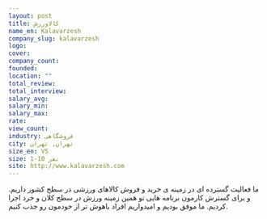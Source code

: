 ```yaml
---
layout: post
title: کالاورزش
name_en: Kalavarzesh
company_slug: kalavarzesh
logo: 
cover: 
company_count:
founded:
location: ""
total_review: 
total_interview: 
salary_avg: 
salary_min: 
salary_max: 
rate: 
view_count: 
industry: فروشگاهی
city: تهران, تهران
size_en: VS
size: 1-10 نفر
site: http://www.kalavarzesh.com
---
```


ما فعالیت گسترده ای در زمینه ی خرید و فروش کالاهای ورزشی در سطح کشور داریم. و برای گسترش کارمون برنامه هایی تو همین زمینه ورزش در سطح کلان و خرد اجرا کردیم. ما موفق بودیم و امیدواریم افراد باهوش تر از خودمون رو جذب کنیم.
